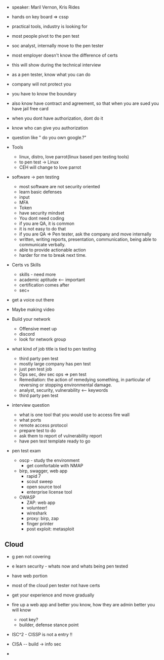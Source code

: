 - speaker: Maril Vernon, Kris Rides

- hands on key board => cssp

- practical tools, industry is looking for

- most people pivot to the pen test
- soc analyst, internally move to the pen tester
- most employer doesn't know the difference of certs
- this will show during the technical interview

- as a pen tester, know what you can do 
- company will not protect you 
- you have to know the boundary
- also know have contract and agreement, so that when you are sued you have jail free card
- when you dont have authorization, dont do it
- know who can give you authorization
- question like " do you own google.?"

- Tools
	- linux, distro, love parrot(linux based pen testing tools)
	- to pen test -> Linux
	- CEH will change to love parrot
- software -> pen testing
	- most software are not security oriented
	- learn basic defenses
	- input 
	- MFA
	- Token
	- have security mindset
	- You dont need coding
	- if you are QA, it is common 
	- it is not easy to do that
	- if you are QA => Pen tester, ask the company and move internally
	- written, writing reports, presentation, communication, being able to communicate verbally.
	- able to provide actionable action
    - harder for me to break next time.
- Certs vs Skills 
    - skills - need more
    - academic aptitude <-- important
    - certification comes after
    - sec+
- get a voice out there
- Maybe making video
- Build your network
    - Offensive meet up
    - discord
    - look for network group
- what kind of job title is tied to pen testing
    - third party pen test
    - mostly large company has pen test
    - just pen test job
    - Ops sec, dev sec ops => pen test
    - Remediation: the action of remedying something, in particular of reversing or stopping environmental damage.
    - analyst, security, vulnerability <-- keywords
    - third party pen test
- interview  question
    - what is one tool that you would use to access fire wall
    - what ports
    - remote access protocol
    - prepare test to do 
    - ask them to report of vulnerability report 
    - have pen test template ready to go
- pen test exam
    - oscp - study the environment
         - get comfortable with NMAP
    - birp, swagger, web app 
        - rapid 7 
        - scout sweep
        - open source tool
        - enterprise license tool 
    - OWASP 
        - ZAP: web app
        - volunteer!
        - wireshark
        - proxy: birp, zap
        - finger printer
        - post exploit: metasploit

## Cloud 
- g pen not covering
- e learn security - whats now and whats being pen tested
- have web portion 
- most of the cloud pen tester not have certs
- get your experience and move gradually 
- fire up a web app and better you know, how they are admin better you will know
    - root key?
    - builder, defense stance point


- ISC^2 - CISSP is not a entry !!
- CISA -- build -> info sec 
- 